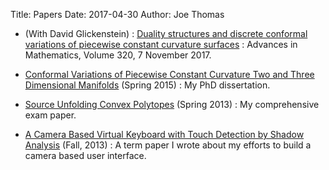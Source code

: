 Title: Papers
Date: 2017-04-30
Author: Joe Thomas

* (With David Glickenstein) : [Duality structures and discrete conformal variations of piecewise constant curvature surfaces](http://www.sciencedirect.com/science/article/pii/S0001870816314682) : Advances in Mathematics, Volume 320, 7 November 2017.

* [Conformal Variations of Piecewise Constant Curvature Two and Three Dimensional Manifolds]({filename}/docs/geometry/dissertation.pdf) (Spring 2015) : My PhD dissertation.

* [Source Unfolding Convex Polytopes]({filename}/docs/geometry/unfolding.pdf) (Spring 2013) : My comprehensive exam paper.

* [A Camera Based Virtual Keyboard with Touch Detection by Shadow Analysis]({filename}/docs/vkeyboard/vkeyboard.pdf)
  (Fall, 2013) : A term paper I wrote about my efforts to build a
  camera based user interface.

